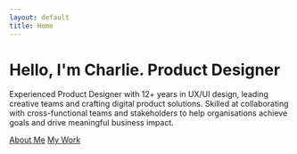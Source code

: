 ```yaml
---
layout: default
title: Home
---
```


# Hello, I'm Charlie. Product Designer

Experienced Product Designer with 12+ years in UX/UI design, leading creative teams and crafting digital product solutions. Skilled at collaborating with cross-functional teams and stakeholders to help organisations achieve goals and drive meaningful business impact.

<!-- Buttons -->
<div class="button-container">
  <a href="/about" class="button">About Me</a>
  <a href="/work" class="button">My Work</a>
</div>